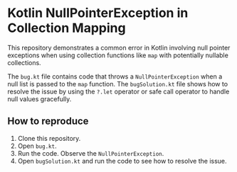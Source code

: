 # Kotlin NullPointerException in Collection Mapping

This repository demonstrates a common error in Kotlin involving null pointer exceptions when using collection functions like `map` with potentially nullable collections.

The `bug.kt` file contains code that throws a `NullPointerException` when a null list is passed to the `map` function. The `bugSolution.kt` file shows how to resolve the issue by using the `?.let` operator or safe call operator to handle null values gracefully. 

## How to reproduce

1. Clone this repository.
2. Open `bug.kt`.
3. Run the code. Observe the `NullPointerException`. 
4. Open `bugSolution.kt` and run the code to see how to resolve the issue. 
